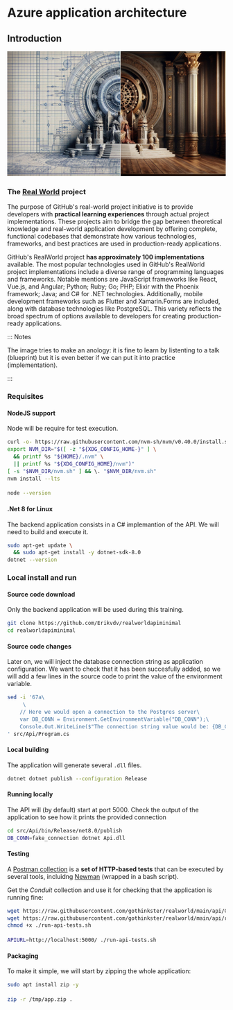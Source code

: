 # Azure application architecture

## Introduction

![Blueprint of an artifact and its implementation, by Dall-e](images/blueprint-of-an-artifact-and-its-implementation.jpg)


### The [Real World](https://github.com/gothinkster/realworld) project

The purpose of GitHub's real-world project initiative is to provide developers with **practical learning experiences** through actual project implementations. These projects aim to bridge the gap between theoretical knowledge and real-world application development by offering complete, functional codebases that demonstrate how various technologies, frameworks, and best practices are used in production-ready applications.

GitHub's RealWorld project **has approximately 100 implementations** available. The most popular technologies used in GitHub's RealWorld project implementations include a diverse range of programming languages and frameworks. Notable mentions are JavaScript frameworks like React, Vue.js, and Angular; Python; Ruby; Go; PHP; Elixir with the Phoenix framework; Java; and C# for .NET technologies. Additionally, mobile development frameworks such as Flutter and Xamarin.Forms are included, along with database technologies like PostgreSQL. This variety reflects the broad spectrum of options available to developers for creating production-ready applications.

::: Notes

The image tries to make an anology: it is fine to learn by listenting to a talk (blueprint) but it is even better
if we can put it into practice (implementation).

:::

### Requisites

#### NodeJS support

Node will be require for test execution.

```bash
curl -o- https://raw.githubusercontent.com/nvm-sh/nvm/v0.40.0/install.sh | bash
export NVM_DIR="$([ -z "${XDG_CONFIG_HOME-}" ] \
  && printf %s "${HOME}/.nvm" \
  || printf %s "${XDG_CONFIG_HOME}/nvm")"
[ -s "$NVM_DIR/nvm.sh" ] && \. "$NVM_DIR/nvm.sh" 
nvm install --lts

node --version
```

#### .Net 8 for Linux

The backend application consists in a C# implemantion of the API. We will need
to build and execute it.

```bash
sudo apt-get update \
  && sudo apt-get install -y dotnet-sdk-8.0
dotnet --version
```

### Local install and run

#### Source code download

Only the backend application will be used during this training.

```bash
git clone https://github.com/Erikvdv/realworldapiminimal
cd realworldapiminimal
```

#### Source code changes

Later on, we will inject the database connection string as application configuration.
We want to check that it has been succesfully added, so we will add a few lines in the
source code to print the value of the environment variable.

```bash
sed -i '67a\
     \
    // Here we would open a connection to the Postgres server\
    var DB_CONN = Environment.GetEnvironmentVariable("DB_CONN");\
    Console.Out.WriteLine($"The connection string value would be: {DB_CONN}");\
' src/Api/Program.cs
```

#### Local building

The application will generate several `.dll` files.

```bash
dotnet dotnet publish --configuration Release
```

#### Running locally

The API will (by default) start at port 5000. Check the output of the application to see
how it prints the provided connection

```bash
cd src/Api/bin/Release/net8.0/publish
DB_CONN=fake_connection dotnet Api.dll
```

#### Testing

A [Postman collection](https://www.postman.com/collection/) is a **set of HTTP-based
tests** that can be executed by several tools, incluidng [Newman](https://learning.postman.com/docs/collections/using-newman-cli/command-line-integration-with-newman/) (wrapped in a bash script).

Get the *Conduit* collection and use it for checking that the application is running fine:

```bash
wget https://raw.githubusercontent.com/gothinkster/realworld/main/api/Conduit.postman_collection.json
wget https://raw.githubusercontent.com/gothinkster/realworld/main/api/run-api-tests.sh
chmod +x ./run-api-tests.sh

APIURL=http://localhost:5000/ ./run-api-tests.sh
```

#### Packaging

To make it simple, we will start by zipping the whole application:

```bash
sudo apt install zip -y

zip -r /tmp/app.zip .
```
